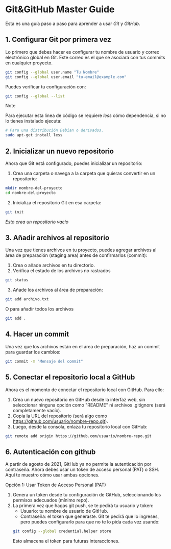 # Git&GitHub Master Guide
Esta es una guía paso a paso para aprender a usar *Git* y *GitHub*.

## 1. Configurar Git por primera vez
Lo primero que debes hacer es configurar tu nombre de usuario y correo electrónico global en Git. Este correo es el que se asociará con tus commits en cualquier proyecto.
```bash
git config --global user.name "Tu Nombre"
git config --global user.email "tu-email@example.com"
```

Puedes verificar tu configuración con:
```bash
git config --global --list

```
> [!NOTE]
> Para ejecutar esta linea de código se requiere *less* cómo dependencia, si no lo tienes instalado ejecuta:
```bash
# Para una distribución Debian o derivados.
sudo apt-get install less
```

## 2. Inicializar un nuevo repositorio

Ahora que Git está configurado, puedes inicializar un repositorio:
1. Crea una carpeta o navega a la carpeta que quieras convertir en un repositorio:
```bash
mkdir nombre-del-proyecto
cd nombre-del-proyecto
```
2. Inicializa el repositorio Git en esa carpeta:
```bash
git init
```
*Esto crea un repositorio vacío*

## 3. Añadir archivos al repositorio
Una vez que tienes archivos en tu proyecto, puedes agregar archivos al área de preparación (staging area) antes de confirmarlos (commit):
1. Crea o añade archivos en tu directorio.
2. Verifica el estado de los archivos no rastrados
```bash
git status
```
3. Añade los archivos al área de preparación:
```bash
git add archivo.txt
```
O para añadir todos los archivos
```bash
git add .
```

## 4. Hacer un commit
Una vez que los archivos están en el área de preparación, haz un commit para guardar los cambios:
```bash
git commit -m "Mensaje del commit"
```

## 5. Conectar el repositorio local a GitHub
Ahora es el momento de conectar el repositorio local con GitHub. Para ello:
1. Crea un nuevo repositorio en GitHub desde la interfaz web, sin seleccionar ninguna opción como "README" ni archivos .gitignore (será completamente vacío).
2. Copia la URL del repositorio (será algo como https://github.com/usuario/nombre-repo.git).
3. Luego, desde la consola, enlaza tu repositorio local con GitHub:
```bash
git remote add origin https://github.com/usuario/nombre-repo.git
```

## 6. Autenticación con github
A partir de agosto de 2021, GitHub ya no permite la autenticación por contraseña. Ahora debes usar un token de acceso personal (PAT) o SSH. Aquí te muestro cómo usar ambas opciones.

Opción 1: Usar Token de Acceso Personal (PAT)
1. Genera un token desde tu configuración de GitHub, seleccionando los permisos adecuados (mínimo repo).
2. La primera vez que hagas git push, se te pedirá tu usuario y token:
    - Usuario: tu nombre de usuario de GitHub.
    - Contraseña: el token que generaste.
    Git te pedirá que lo ingreses, pero puedes configurarlo para que no te lo pida cada vez usando:
    ```bash
    git config --global credential.helper store
    ```
    Esto almacena el token para futuras interacciones.

